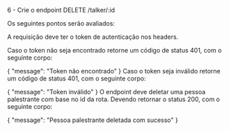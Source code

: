 6 - Crie o endpoint DELETE /talker/:id

Os seguintes pontos serão avaliados:

A requisição deve ter o token de autenticação nos headers.

Caso o token não seja encontrado retorne um código de status 401, com o seguinte corpo:

{
  "message": "Token não encontrado"
}
Caso o token seja inválido retorne um código de status 401, com o seguinte corpo:

{
  "message": "Token inválido"
}
O endpoint deve deletar uma pessoa palestrante com base no id da rota. Devendo retornar o status 200, com o seguinte corpo:

{ "message": "Pessoa palestrante deletada com sucesso" }